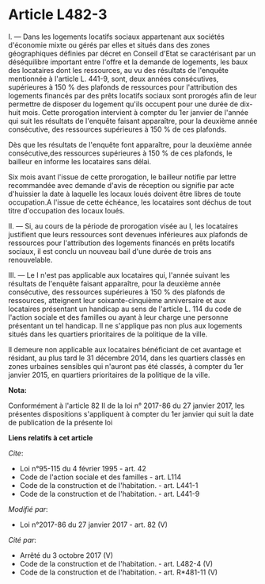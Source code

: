 # Article L482-3

I. ― Dans les logements locatifs sociaux appartenant aux sociétés d'économie mixte ou gérés par elles et situés dans des
zones géographiques définies par décret en Conseil d'Etat se caractérisant par un déséquilibre important entre l'offre et la
demande de logements, les baux des locataires dont les ressources, au vu des résultats de l'enquête mentionnée à l'article L.
441-9, sont, deux années consécutives, supérieures à 150 % des plafonds de ressources pour l'attribution des logements
financés par des prêts locatifs sociaux sont prorogés afin de leur permettre de disposer du logement qu'ils occupent pour une
durée de dix-huit mois. Cette prorogation intervient à compter du 1er janvier de l'année qui suit les résultats de l'enquête
faisant apparaître, pour la deuxième année consécutive, des ressources supérieures à 150 % de ces plafonds. 

Dès que les résultats de l'enquête font apparaître, pour la deuxième année consécutive,des ressources supérieures à 150 % de
ces plafonds, le bailleur en informe les locataires sans délai. 

Six mois avant l'issue de cette prorogation, le bailleur notifie par lettre recommandée avec demande d'avis de réception ou
signifie par acte d'huissier la date à laquelle les locaux loués doivent être libres de toute occupation.A l'issue de cette
échéance, les locataires sont déchus de tout titre d'occupation des locaux loués. 

II. ― Si, au cours de la période de prorogation visée au I, les locataires justifient que leurs ressources sont devenues
inférieures aux plafonds de ressources pour l'attribution des logements financés en prêts locatifs sociaux, il est conclu un
nouveau bail d'une durée de trois ans renouvelable. 

III. ― Le I n'est pas applicable aux locataires qui, l'année suivant les résultats de l'enquête faisant apparaître, pour la
deuxième année consécutive, des ressources supérieures à 150 % des plafonds de ressources, atteignent leur soixante-cinquième
anniversaire et aux locataires présentant un handicap au sens de l'article L. 114 du code de l'action sociale et des familles
ou ayant à leur charge une personne présentant un tel handicap. Il ne s'applique pas non plus aux logements situés dans les
quartiers prioritaires de la politique de la ville.

Il demeure non applicable aux locataires bénéficiant de cet avantage et résidant, au plus tard le 31 décembre 2014, dans les
quartiers classés en zones urbaines sensibles qui n'auront pas été classés, à compter du 1er janvier 2015, en quartiers
prioritaires de la politique de la ville.

**Nota:**

Conformément à l'article 82 II de la loi n° 2017-86 du 27 janvier 2017, les présentes dispositions s'appliquent à compter du
1er janvier qui suit la date de publication de la présente loi

**Liens relatifs à cet article**

_Cite_:

  - Loi n°95-115 du 4 février 1995 - art. 42
  - Code de l'action sociale et des familles - art. L114
  - Code de la construction et de l'habitation. - art. L441-1
  - Code de la construction et de l'habitation. - art. L441-9

_Modifié par_:

  - Loi n°2017-86 du 27 janvier 2017 - art. 82 (V)

_Cité par_:

  - Arrêté du 3 octobre 2017 (V)
  - Code de la construction et de l'habitation. - art. L482-4 (V)
  - Code de la construction et de l'habitation. - art. R*481-11 (V)

